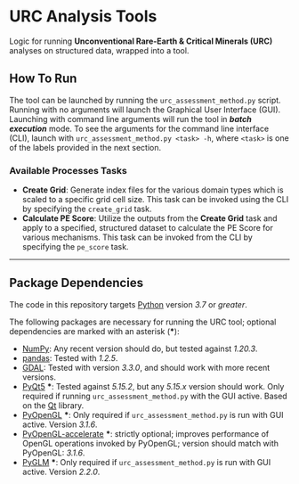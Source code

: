 # URC Analysis Tools

Logic for running **Unconventional Rare-Earth & Critical Minerals (URC)** analyses on structured data, wrapped into a
tool.

## How To Run

The tool can be launched by running the `urc_assessment_method.py` script. Running with no arguments will launch the Graphical User
Interface (GUI). Launching with command line arguments will run the tool in ___batch execution___ mode. To see the
arguments for the command line interface (CLI), launch with `urc_assessment_method.py <task> -h`, where `<task>` is one of the labels
provided in the next section.

### Available Processes Tasks

 * **Create Grid**: Generate index files for the various domain types which is scaled to a specific grid cell size.
   This task can be invoked using the CLI by specifying the `create_grid` task.
 * **Calculate PE Score**: Utilize the outputs from the **Create Grid** task and apply to a specified, structured
   dataset to calculate the PE Score for various mechanisms. This task can be invoked from the CLI by specifying the
   `pe_score` task.

---
## Package Dependencies

The code in this repository targets [Python](https://www.python.org) version _3.7_ or _greater_.

The following packages are necessary for running the URC tool; optional dependencies are marked with an asterisk (__*__):

* [NumPy](https://numpy.org): Any recent version should do, but tested against _1.20.3_.
* [pandas](https://pandas.pydata.org/): Tested with _1.2.5_.
* [GDAL](https://gdal.org): Tested with version _3.3.0_, and should work with more recent versions.
* [PyQt5](https://riverbankcomputing.com/software/pyqt/intro) __*__: Tested against _5.15.2_, but any _5.15.x_ version should
  work. Only required if running `urc_assessment_method.py` with the GUI active. Based on the [Qt](https://doc.qt.io/qt-5/) library.
* [PyOpenGL](https://pyopengl.sourceforge.net/) __*__: Only required if `urc_assessment_method.py` is run with GUI active. Version 
  _3.1.6_.
* [PyOpenGL-accelerate](https://pyopengl.sourceforge.net/) __*__: strictly optional; improves performance of OpenGL 
  operations invoked by PyOpenGL; version should match with PyOpenGL: _3.1.6_.
* [PyGLM](https://github.com/Zuzu-Typ/PyGLM) __*__: Only required if `urc_assessment_method.py` is run with GUI active. Version _2.2.0_.